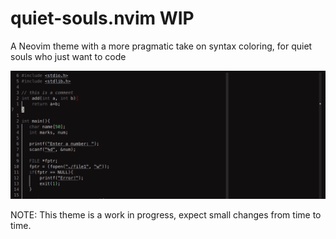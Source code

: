 # quiet-souls.nvim WIP
A Neovim theme with a more pragmatic take on syntax coloring, for quiet souls who just want to code

![showcase of quiet-souls theme](https://github.com/vsaya/quiet-souls.nvim/blob/main/showcase.png?raw=true "Quiet Souls")


NOTE: This theme is a work in progress, expect small changes from time to time.
